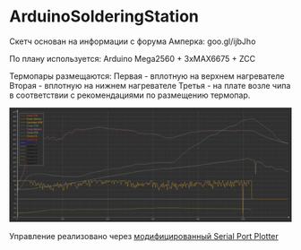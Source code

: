 # ArduinoSolderingStation
Скетч основан на информации с форума Амперка:
goo.gl/ijbJho


По плану используется: Arduino Mega2560 + 3xMAX6675 + ZCC

Термопары размещаются: 
Первая - вплотную на верхнем нагревателе
Вторая - вплотную на нижнем нагревателе
Третья - на плате возле чипа в соответствии с рекомендациями по размещению термопар.


![Sketch Graph example](Example.PNG)

Управление реализовано через [модифицированный Serial Port Plotter](https://github.com/geleos27/serial_port_plotter)
